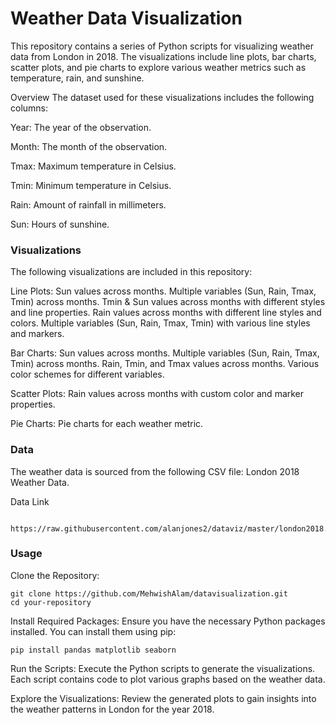 # Weather Data Visualization
This repository contains a series of Python scripts for visualizing weather data from London in 2018. The visualizations include line plots, bar charts, scatter plots, and pie charts to explore various weather metrics such as temperature, rain, and sunshine.

Overview
The dataset used for these visualizations includes the following columns:

Year: The year of the observation.

Month: The month of the observation.

Tmax: Maximum temperature in Celsius.

Tmin: Minimum temperature in Celsius.

Rain: Amount of rainfall in millimeters.

Sun: Hours of sunshine.


### Visualizations
The following visualizations are included in this repository:

Line Plots:
Sun values across months.
Multiple variables (Sun, Rain, Tmax, Tmin) across months.
Tmin & Sun values across months with different styles and line properties.
Rain values across months with different line styles and colors.
Multiple variables (Sun, Rain, Tmax, Tmin) with various line styles and markers.

Bar Charts:
Sun values across months.
Multiple variables (Sun, Rain, Tmax, Tmin) across months.
Rain, Tmin, and Tmax values across months.
Various color schemes for different variables.

Scatter Plots:
Rain values across months with custom color and marker properties.

Pie Charts:
Pie charts for each weather metric.

### Data
The weather data is sourced from the following CSV file: London 2018 Weather Data.

Data Link 

          https://raw.githubusercontent.com/alanjones2/dataviz/master/london2018.csv

### Usage
Clone the Repository:

    git clone https://github.com/MehwishAlam/datavisualization.git
    cd your-repository
    
Install Required Packages: Ensure you have the necessary Python packages installed. You can install them using pip:

    pip install pandas matplotlib seaborn
    
Run the Scripts: Execute the Python scripts to generate the visualizations. Each script contains code to plot various graphs based on the weather data.

Explore the Visualizations: Review the generated plots to gain insights into the weather patterns in London for the year 2018.
